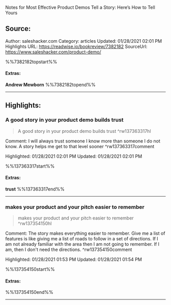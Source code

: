 Notes for Most Effective Product Demos Tell a Story: Here’s How to Tell Yours

## Source:
Author: saleshacker.com
Category: articles
Updated: 01/28/2021 02:01 PM
Highlights URL: https://readwise.io/bookreview/7382182
SourceUrl: https://www.saleshacker.com/product-demo/

%%7382182topstart%%
#### Extras:
**Andrew Mewborn**
%%7382182topend%%


 
-----
 ## Highlights:

### A good story in your product demo builds trust
>A good story in your product demo builds trust ^rw137363317hl

Comment: I will always trust someone I know more than someone I do not know. A story helps me get to that level sooner ^rw137363317comment

Highlighted: 01/28/2021 02:01 PM
Updated: 01/28/2021 02:01 PM

%%137363317start%%
#### Extras:
**trust**
%%137363317end%%



------

### makes your product and your pitch easier to remember
>makes your product and your pitch easier to remember ^rw137354150hl

Comment: The story makes everything easier to remember. Give me a list of features is like giving me a list of roads to follow in a set of directions. If I am not already familiar with the area then I am not going to remember. If I am, then I don't need the directions. ^rw137354150comment

Highlighted: 01/28/2021 01:53 PM
Updated: 01/28/2021 01:54 PM

%%137354150start%%
#### Extras:

%%137354150end%%



------

